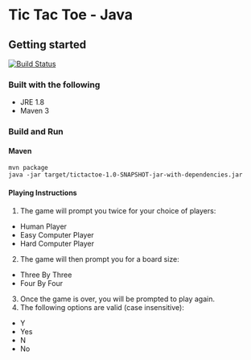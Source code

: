 # Tic Tac Toe - Java #

## Getting started ##
[![Build Status](https://travis-ci.org/hanster/tic-tac-toe-java.svg?branch=master)](https://travis-ci.org/hanster/tic-tac-toe-java)
### Built with the following ###
* JRE 1.8
* Maven 3

### Build and Run ###
#### Maven ####
    mvn package
    java -jar target/tictactoe-1.0-SNAPSHOT-jar-with-dependencies.jar
    
    
#### Playing Instructions ####
1. The game will prompt you twice for your choice of players:
  * Human Player
  * Easy Computer Player
  * Hard Computer Player
2. The game will then prompt you for a board size: 
  * Three By Three 
  * Four By Four
3. Once the game is over, you will be prompted to play again.
4. The following options are valid (case insensitive): 
  * Y
  * Yes
  * N
  * No